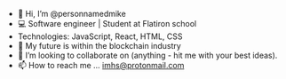 - 👋 Hi, I’m @personnamedmike
- 💻 Software engineer | Student at Flatiron school
- Technologies: JavaScript, React, HTML, CSS
- 🌱 My future is within the blockchain industry
- 💞️ I’m looking to collaborate on (anything - hit me with your best ideas).
- 📫 How to reach me ... imhs@protonmail.com
<!---
personnamedmike/personnamedmike is a ✨ special ✨ repository because its `README.md` (this file) appears on your GitHub profile.
You can click the Preview link to take a look at your changes.
--->
